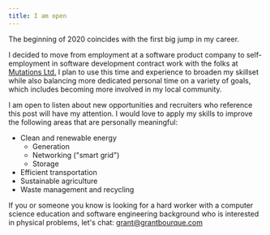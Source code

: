 ```yaml
---
title: I am open
---
```

The beginning of 2020 coincides with the first big jump in my career.

I decided to move from employment at a software product company to self-employment in software development contract work with the folks at [Mutations Ltd.](https://mutations.ltd/) I plan to use this time and experience to broaden my skillset while also balancing more dedicated personal time on a variety of goals, which includes becoming more involved in my local community.

I am open to listen about new opportunities and recruiters who reference this post will have my attention. I would love to apply my skills to improve the following areas that are personally meaningful:
- Clean and renewable energy
  - Generation
  - Networking ("smart grid")
  - Storage
- Efficient transportation
- Sustainable agriculture
- Waste management and recycling

If you or someone you know is looking for a hard worker with a computer science education and software engineering background who is interested in physical problems, let's chat: grant@grantbourque.com
